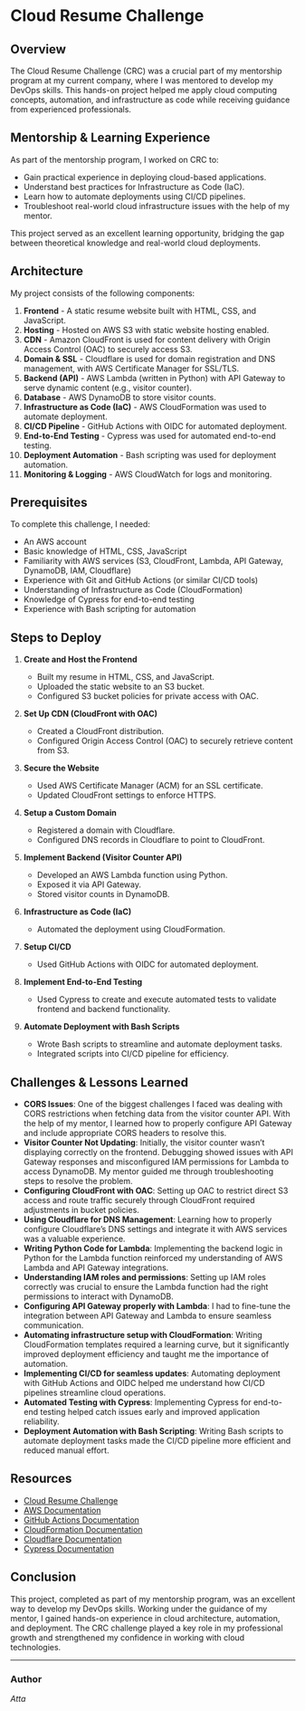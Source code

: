 # Cloud Resume Challenge

## Overview
The Cloud Resume Challenge (CRC) was a crucial part of my mentorship program at my current company, where I was mentored to develop my DevOps skills. This hands-on project helped me apply cloud computing concepts, automation, and infrastructure as code while receiving guidance from experienced professionals.

## Mentorship & Learning Experience
As part of the mentorship program, I worked on CRC to:
- Gain practical experience in deploying cloud-based applications.
- Understand best practices for Infrastructure as Code (IaC).
- Learn how to automate deployments using CI/CD pipelines.
- Troubleshoot real-world cloud infrastructure issues with the help of my mentor.

This project served as an excellent learning opportunity, bridging the gap between theoretical knowledge and real-world cloud deployments.

## Architecture
My project consists of the following components:

1. **Frontend** - A static resume website built with HTML, CSS, and JavaScript.
2. **Hosting** - Hosted on AWS S3 with static website hosting enabled.
3. **CDN** - Amazon CloudFront is used for content delivery with Origin Access Control (OAC) to securely access S3.
4. **Domain & SSL** - Cloudflare is used for domain registration and DNS management, with AWS Certificate Manager for SSL/TLS.
5. **Backend (API)** - AWS Lambda (written in Python) with API Gateway to serve dynamic content (e.g., visitor counter).
6. **Database** - AWS DynamoDB to store visitor counts.
7. **Infrastructure as Code (IaC)** - AWS CloudFormation was used to automate deployment.
8. **CI/CD Pipeline** - GitHub Actions with OIDC for automated deployment.
9. **End-to-End Testing** - Cypress was used for automated end-to-end testing.
10. **Deployment Automation** - Bash scripting was used for deployment automation.
11. **Monitoring & Logging** - AWS CloudWatch for logs and monitoring.

## Prerequisites
To complete this challenge, I needed:
- An AWS account
- Basic knowledge of HTML, CSS, JavaScript
- Familiarity with AWS services (S3, CloudFront, Lambda, API Gateway, DynamoDB, IAM, Cloudflare)
- Experience with Git and GitHub Actions (or similar CI/CD tools)
- Understanding of Infrastructure as Code (CloudFormation)
- Knowledge of Cypress for end-to-end testing
- Experience with Bash scripting for automation

## Steps to Deploy

1. **Create and Host the Frontend**
   - Built my resume in HTML, CSS, and JavaScript.
   - Uploaded the static website to an S3 bucket.
   - Configured S3 bucket policies for private access with OAC.

2. **Set Up CDN (CloudFront with OAC)**
   - Created a CloudFront distribution.
   - Configured Origin Access Control (OAC) to securely retrieve content from S3.

3. **Secure the Website**
   - Used AWS Certificate Manager (ACM) for an SSL certificate.
   - Updated CloudFront settings to enforce HTTPS.

4. **Setup a Custom Domain**
   - Registered a domain with Cloudflare.
   - Configured DNS records in Cloudflare to point to CloudFront.

5. **Implement Backend (Visitor Counter API)**
   - Developed an AWS Lambda function using Python.
   - Exposed it via API Gateway.
   - Stored visitor counts in DynamoDB.

6. **Infrastructure as Code (IaC)**
   - Automated the deployment using CloudFormation.

7. **Setup CI/CD**
   - Used GitHub Actions with OIDC for automated deployment.

8. **Implement End-to-End Testing**
   - Used Cypress to create and execute automated tests to validate frontend and backend functionality.

9. **Automate Deployment with Bash Scripts**
   - Wrote Bash scripts to streamline and automate deployment tasks.
   - Integrated scripts into CI/CD pipeline for efficiency.

## Challenges & Lessons Learned
- **CORS Issues**: One of the biggest challenges I faced was dealing with CORS restrictions when fetching data from the visitor counter API. With the help of my mentor, I learned how to properly configure API Gateway and include appropriate CORS headers to resolve this.
- **Visitor Counter Not Updating**: Initially, the visitor counter wasn’t displaying correctly on the frontend. Debugging showed issues with API Gateway responses and misconfigured IAM permissions for Lambda to access DynamoDB. My mentor guided me through troubleshooting steps to resolve the problem.
- **Configuring CloudFront with OAC**: Setting up OAC to restrict direct S3 access and route traffic securely through CloudFront required adjustments in bucket policies.
- **Using Cloudflare for DNS Management**: Learning how to properly configure Cloudflare’s DNS settings and integrate it with AWS services was a valuable experience.
- **Writing Python Code for Lambda**: Implementing the backend logic in Python for the Lambda function reinforced my understanding of AWS Lambda and API Gateway integrations.
- **Understanding IAM roles and permissions**: Setting up IAM roles correctly was crucial to ensure the Lambda function had the right permissions to interact with DynamoDB.
- **Configuring API Gateway properly with Lambda**: I had to fine-tune the integration between API Gateway and Lambda to ensure seamless communication.
- **Automating infrastructure setup with CloudFormation**: Writing CloudFormation templates required a learning curve, but it significantly improved deployment efficiency and taught me the importance of automation.
- **Implementing CI/CD for seamless updates**: Automating deployment with GitHub Actions and OIDC helped me understand how CI/CD pipelines streamline cloud operations.
- **Automated Testing with Cypress**: Implementing Cypress for end-to-end testing helped catch issues early and improved application reliability.
- **Deployment Automation with Bash Scripting**: Writing Bash scripts to automate deployment tasks made the CI/CD pipeline more efficient and reduced manual effort.

## Resources
- [Cloud Resume Challenge](https://cloudresumechallenge.dev/)
- [AWS Documentation](https://docs.aws.amazon.com/)
- [GitHub Actions Documentation](https://docs.github.com/en/actions)
- [CloudFormation Documentation](https://docs.aws.amazon.com/cloudformation/)
- [Cloudflare Documentation](https://developers.cloudflare.com/)
- [Cypress Documentation](https://docs.cypress.io/)

## Conclusion
This project, completed as part of my mentorship program, was an excellent way to develop my DevOps skills. Working under the guidance of my mentor, I gained hands-on experience in cloud architecture, automation, and deployment. The CRC challenge played a key role in my professional growth and strengthened my confidence in working with cloud technologies.

---

### Author
*Atta*

